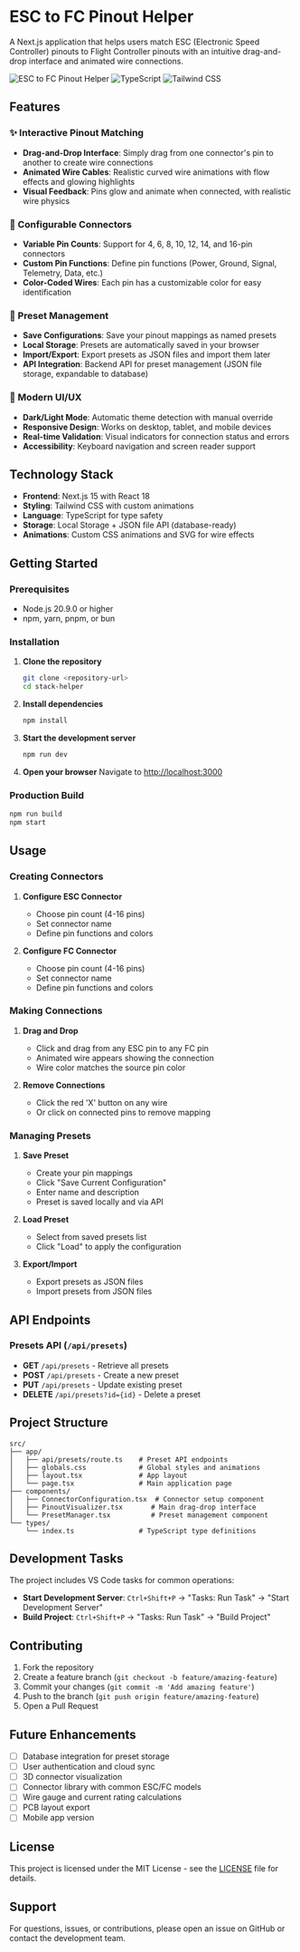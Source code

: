 # ESC to FC Pinout Helper

A Next.js application that helps users match ESC (Electronic Speed Controller) pinouts to Flight Controller pinouts with an intuitive drag-and-drop interface and animated wire connections.

![ESC to FC Pinout Helper](https://img.shields.io/badge/Next.js-15.0.3-blue)
![TypeScript](https://img.shields.io/badge/TypeScript-5.0-blue)
![Tailwind CSS](https://img.shields.io/badge/Tailwind-3.4-blue)

## Features

### ✨ Interactive Pinout Matching
- **Drag-and-Drop Interface**: Simply drag from one connector's pin to another to create wire connections
- **Animated Wire Cables**: Realistic curved wire animations with flow effects and glowing highlights
- **Visual Feedback**: Pins glow and animate when connected, with realistic wire physics

### 🔧 Configurable Connectors
- **Variable Pin Counts**: Support for 4, 6, 8, 10, 12, 14, and 16-pin connectors
- **Custom Pin Functions**: Define pin functions (Power, Ground, Signal, Telemetry, Data, etc.)
- **Color-Coded Wires**: Each pin has a customizable color for easy identification

### 💾 Preset Management
- **Save Configurations**: Save your pinout mappings as named presets
- **Local Storage**: Presets are automatically saved in your browser
- **Import/Export**: Export presets as JSON files and import them later
- **API Integration**: Backend API for preset management (JSON file storage, expandable to database)

### 🎨 Modern UI/UX
- **Dark/Light Mode**: Automatic theme detection with manual override
- **Responsive Design**: Works on desktop, tablet, and mobile devices
- **Real-time Validation**: Visual indicators for connection status and errors
- **Accessibility**: Keyboard navigation and screen reader support

## Technology Stack

- **Frontend**: Next.js 15 with React 18
- **Styling**: Tailwind CSS with custom animations
- **Language**: TypeScript for type safety
- **Storage**: Local Storage + JSON file API (database-ready)
- **Animations**: Custom CSS animations and SVG for wire effects

## Getting Started

### Prerequisites
- Node.js 20.9.0 or higher
- npm, yarn, pnpm, or bun

### Installation

1. **Clone the repository**
   ```bash
   git clone <repository-url>
   cd stack-helper
   ```

2. **Install dependencies**
   ```bash
   npm install
   ```

3. **Start the development server**
   ```bash
   npm run dev
   ```

4. **Open your browser**
   Navigate to [http://localhost:3000](http://localhost:3000)

### Production Build

```bash
npm run build
npm start
```

## Usage

### Creating Connectors

1. **Configure ESC Connector**
   - Choose pin count (4-16 pins)
   - Set connector name
   - Define pin functions and colors

2. **Configure FC Connector**
   - Choose pin count (4-16 pins)
   - Set connector name
   - Define pin functions and colors

### Making Connections

1. **Drag and Drop**
   - Click and drag from any ESC pin to any FC pin
   - Animated wire appears showing the connection
   - Wire color matches the source pin color

2. **Remove Connections**
   - Click the red 'X' button on any wire
   - Or click on connected pins to remove mapping

### Managing Presets

1. **Save Preset**
   - Create your pin mappings
   - Click "Save Current Configuration"
   - Enter name and description
   - Preset is saved locally and via API

2. **Load Preset**
   - Select from saved presets list
   - Click "Load" to apply the configuration

3. **Export/Import**
   - Export presets as JSON files
   - Import presets from JSON files

## API Endpoints

### Presets API (`/api/presets`)

- **GET** `/api/presets` - Retrieve all presets
- **POST** `/api/presets` - Create a new preset
- **PUT** `/api/presets` - Update existing preset
- **DELETE** `/api/presets?id={id}` - Delete a preset

## Project Structure

```
src/
├── app/
│   ├── api/presets/route.ts    # Preset API endpoints
│   ├── globals.css             # Global styles and animations
│   ├── layout.tsx              # App layout
│   └── page.tsx                # Main application page
├── components/
│   ├── ConnectorConfiguration.tsx  # Connector setup component
│   ├── PinoutVisualizer.tsx       # Main drag-drop interface
│   └── PresetManager.tsx          # Preset management component
└── types/
    └── index.ts                # TypeScript type definitions
```

## Development Tasks

The project includes VS Code tasks for common operations:

- **Start Development Server**: `Ctrl+Shift+P` → "Tasks: Run Task" → "Start Development Server"
- **Build Project**: `Ctrl+Shift+P` → "Tasks: Run Task" → "Build Project"

## Contributing

1. Fork the repository
2. Create a feature branch (`git checkout -b feature/amazing-feature`)
3. Commit your changes (`git commit -m 'Add amazing feature'`)
4. Push to the branch (`git push origin feature/amazing-feature`)
5. Open a Pull Request

## Future Enhancements

- [ ] Database integration for preset storage
- [ ] User authentication and cloud sync
- [ ] 3D connector visualization
- [ ] Connector library with common ESC/FC models
- [ ] Wire gauge and current rating calculations
- [ ] PCB layout export
- [ ] Mobile app version

## License

This project is licensed under the MIT License - see the [LICENSE](LICENSE) file for details.

## Support

For questions, issues, or contributions, please open an issue on GitHub or contact the development team.
